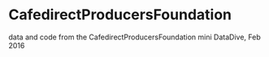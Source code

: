 # CafedirectProducersFoundation
data and code from the CafedirectProducersFoundation mini DataDive, Feb 2016
